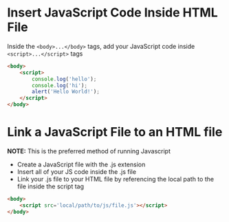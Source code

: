 # Insert JavaScript Code Inside HTML File
Inside the `<body>...</body>` tags, add your JavaScript code inside `<script>...</script>` tags

```html
<body>
    <script>
        console.log('hello');
        console.log('hi');
        alert('Hello World!');
    </script>
</body>
```

# Link a JavaScript File to an HTML file 

**NOTE:** This is the preferred method of running Javascript

- Create a JavaScript file with the .js extension
- Insert all of your JS code inside the .js file
- Link your .js file to your HTML file by referencing the local path to the file inside the script tag


```html
<body>
    <script src='local/path/to/js/file.js'></script>
</body>
```